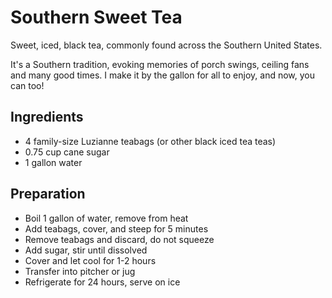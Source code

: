 # Southern Sweet Tea

Sweet, iced, black tea, commonly found across the Southern United States.

It's a Southern tradition, evoking memories of porch swings, ceiling fans and many good times. I make it by the gallon for all to enjoy, and now, you can too!

## Ingredients

* 4 family-size Luzianne teabags (or other black iced tea teas)
* 0.75 cup cane sugar
* 1 gallon water

## Preparation

* Boil 1 gallon of water, remove from heat
* Add teabags, cover, and steep for 5 minutes
* Remove teabags and discard, do not squeeze
* Add sugar, stir until dissolved
* Cover and let cool for 1-2 hours
* Transfer into pitcher or jug
* Refrigerate for 24 hours, serve on ice
